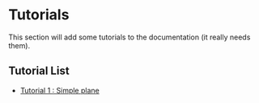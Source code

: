# Tutorials #

This section will add some tutorials to the documentation (it really needs them).

## Tutorial List ##

  * [Tutorial 1 : Simple plane](TutorialOne.md)